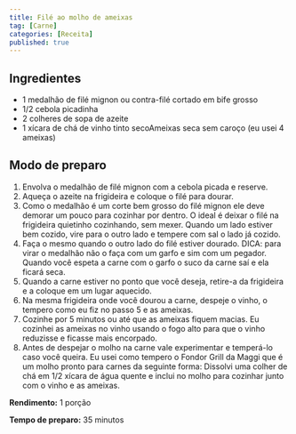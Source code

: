 ```yaml
---
title: Filé ao molho de ameixas
tag: [Carne]
categories: [Receita]
published: true
---
```


## Ingredientes

- 1 medalhão de filé mignon ou contra-filé cortado em bife grosso
- 1/2 cebola picadinha
- 2 colheres de sopa de azeite
- 1 xícara de chá de vinho tinto secoAmeixas seca sem caroço (eu usei 4 ameixas)

## Modo de preparo

1. Envolva o medalhão de filé mignon com a cebola picada e reserve.
1. Aqueça o azeite na frigideira e coloque o filé para dourar. 
1. Como o medalhão é um corte bem grosso do filé mignon ele deve demorar um pouco para cozinhar por dentro. O ideal é deixar o filé na frigideira quietinho cozinhando, sem mexer. Quando um lado estiver bem cozido, vire para o outro lado e tempere com sal o lado já cozido. 
1. Faça o mesmo quando o outro lado do filé estiver dourado. DICA: para virar o medalhão não o faça com um garfo e sim com um pegador. Quando você espeta a carne com o garfo o suco da carne saí e ela ficará seca.
1. Quando a carne estiver no ponto que você deseja, retire-a da frigideira e a coloque em um lugar aquecido.
1. Na mesma frigideira onde você dourou a carne, despeje o vinho, o tempero como eu fiz no passo 5 e as ameixas. 
1. Cozinhe por 5 minutos ou até que as ameixas fiquem macias. Eu cozinhei as ameixas no vinho usando o fogo alto para que o vinho reduzisse e ficasse mais encorpado.
1. Antes de despejar o molho na carne vale experimentar e temperá-lo caso você queira. Eu usei como tempero o Fondor Grill da Maggi que é um molho pronto para carnes da seguinte forma: Dissolvi uma colher de chá em 1/2 xícara de água quente e inclui no molho para cozinhar junto com o vinho e as ameixas.

**Rendimento:** 1 porção

**Tempo de preparo:** 35 minutos
